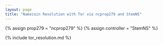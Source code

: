 ```yaml
---
layout: page
title: "Namecoin Resolution with Tor via ncprop279 and StemNS"
---
```


{% assign prop279 = "ncprop279" %}
{% assign controller = "StemNS" %}

{% include tor_resolution.md %}
